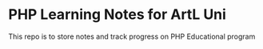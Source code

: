 # PHP Learning Notes for ArtL Uni

This repo is to store notes and track progress on PHP Educational program